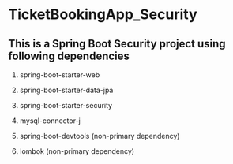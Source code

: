 # TicketBookingApp_Security

## This is a Spring Boot Security project using following dependencies
1) spring-boot-starter-web
2) spring-boot-starter-data-jpa
3) spring-boot-starter-security
4) mysql-connector-j


5) spring-boot-devtools    (non-primary dependency)
6) lombok    (non-primary dependency)

